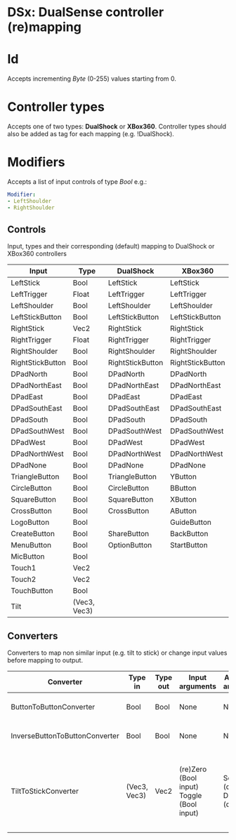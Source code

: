 # DSx: DualSense controller (re)mapping

# Id
Accepts incrementing *Byte* (0-255) values starting from 0.

# Controller types
Accepts one of two types: **DualShock** or **XBox360**. Controller types should also be added as tag for each mapping (e.g. !DualShock).

# Modifiers
Accepts a list of input controls of type *Bool* e.g.:
```yaml
Modifier:
- LeftShoulder
- RightShoulder
```

## Controls
Input, types and their corresponding (default) mapping to DualShock or XBox360 controllers

| Input            | Type          | DualShock        | XBox360         |
| ---------------- | ------------- | ---------------- | --------------- |
| LeftStick        | Bool          | LeftStick        |LeftStick        |    
| LeftTrigger      | Float         | LeftTrigger      |LeftTrigger      |    
| LeftShoulder     | Bool          | LeftShoulder     |LeftShoulder     |
| LeftStickButton  | Bool          | LeftStickButton  |LeftStickButton  |
| RightStick       | Vec2          | RightStick       |RightStick       |
| RightTrigger     | Float         | RightTrigger     |RightTrigger     |
| RightShoulder    | Bool          | RightShoulder    |RightShoulder    |
| RightStickButton | Bool          | RightStickButton |RightStickButton |
| DPadNorth        | Bool          | DPadNorth        |DPadNorth        |
| DPadNorthEast    | Bool          | DPadNorthEast    |DPadNorthEast    |
| DPadEast         | Bool          | DPadEast         |DPadEast         |
| DPadSouthEast    | Bool          | DPadSouthEast    |DPadSouthEast    |
| DPadSouth        | Bool          | DPadSouth        |DPadSouth        |
| DPadSouthWest    | Bool          | DPadSouthWest    |DPadSouthWest    |
| DPadWest         | Bool          | DPadWest         |DPadWest         |
| DPadNorthWest    | Bool          | DPadNorthWest    |DPadNorthWest    |
| DPadNone         | Bool          | DPadNone         |DPadNone         |
| TriangleButton   | Bool          | TriangleButton   |YButton          |
| CircleButton     | Bool          | CircleButton     |BButton          |
| SquareButton     | Bool          | SquareButton     |XButton          |
| CrossButton      | Bool          | CrossButton      |AButton          |
| LogoButton       | Bool          |                  |GuideButton      | 
| CreateButton     | Bool          | ShareButton      |BackButton       |
| MenuButton       | Bool          | OptionButton     |StartButton      |
| MicButton        | Bool          |                  |                 |
| Touch1           | Vec2          |                  |                 |
| Touch2           | Vec2          |                  |                 |
| TouchButton      | Bool          |                  |                 |
| Tilt             | (Vec3, Vec3)  |                  |                 |

## Converters
Converters to map non similar input (e.g. tilt to stick) or change input values before mapping to output.

| Converter                      | Type in      | Type out | Input arguments                           | Additional arguments                     | Description                                                                        |
| ------------------------------ | ------------ | -------- | ----------------------------------------- | ---------------------------------------- | ---------------------------------------------------------------------------------- |
| ButtonToButtonConverter        | Bool         | Bool     | None                                      | None                                     | This converter does nothing                                                        |
| InverseButtonToButtonConverter | Bool         | Bool     | None                                      | None                                     | Maps off state to on and vice versa                                                |
| TiltToStickConverter           | (Vec3, Vec3) | Vec2     | (re)Zero (Bool input) Toggle (Bool input) | Sensitivity (decimal) Deadzone (decimal) | Maps gyroscope and accelerometer input for usage with sticks and other Vec2 output |